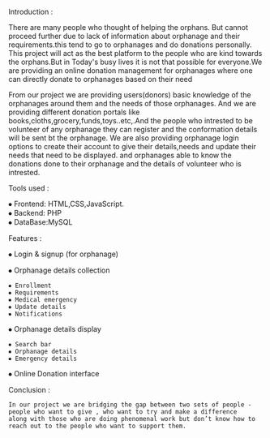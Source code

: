 Introduction :

  There are many people who thought of helping the orphans. But cannot proceed further due to lack of information about orphanage and their requirements.this tend to go to orphanages and do donations personally. This project will act as the best platform to the people who are kind towards the orphans.But in Today's busy lives it is not that possible for everyone.We are providing an online donation management for orphanages where one can directly donate to orphanages based on their need

  From our project we are providing users(donors) basic knowledge of the orphanages around them and the needs of those orphanages. And we are providing different donation portals like books,cloths,grocery,funds,toys..etc,.And the people who intrested to be volunteer of any orphanage they can register and the conformation details will be sent bt the orphanage.
  We are also providing orphanage login options to create their account to give their details,needs and update their needs that need to be displayed. and orphanages able to know the donations done to their orphanage and the details of volunteer who is intrested.


Tools used :

  ⦁	Frontend: HTML,CSS,JavaScript.  
  ⦁	Backend: PHP  
  ⦁	DataBase:MySQL


Features :

 ⦁ Login & signup (for orphanage)
 
 ⦁ Orphanage details collection
 
    ⦁ Enrollment
    ⦁ Requirements
    ⦁ Medical emergency 
    ⦁ Update details
    ⦁ Notifications 
    
 ⦁ Orphanage details display
 
    ⦁ Search bar 
    ⦁ Orphanage details 
    ⦁ Emergency details 
    
 ⦁ Online Donation interface


Conclusion :

    In our project we are bridging the gap between two sets of people - people who want to give , who want to try and make a difference 
    along with those who are doing phenomenal work but don’t know how to reach out to the people who want to support them.
